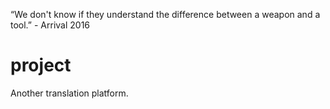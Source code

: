 
“We don't know if they understand the difference between a weapon and a tool.” - Arrival 2016

# project
Another translation platform. 